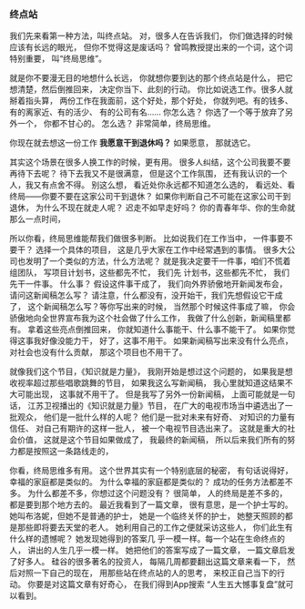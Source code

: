 ### 终点站
我们先来看第一种方法，叫终点站。
对，很多人在告诉我们，
你们做选择的时候应该有长远的眼光，
但你不觉得这是废话吗？
曾鸣教授提出来的一个词，这个词特别重要，
叫“终局思维”。

就是你不要漫无目的地想什么长远，
你就想你要到达的那个终点站是什么，
把它想清楚，然后倒推回来，
决定你当下、此刻的行动。
你比如说选工作。很多人就掰着指头算，
两份工作在我面前，这个好处，那个好处，
你就列吧。有的钱多、有的离家近、有的活少、
有的公司有名……
你怎么选？
你选了一个等于放弃了另外一个，
你都不甘心的。
怎么选？
非常简单，终局思维。

你现在就去想这一份工作
**我愿意干到退休吗？**
如果愿意，
那就选它。

其实这个场景在很多人换工作的时候，更有用。
很多人纠结，这个公司我要不要再待下去呢？
待下去我又不是很满意，
但是这个工作氛围，
还有我认识的一个人，我又有点舍不得。
别这么想，
看近处你永远都不知道怎么选的，
看远处、看终局——你要不要在这家公司干到退休？
如果你判断自己不可能在这家公司干到退休，
为什么不现在就走人呢？
迟走不如早走好吗？
你的青春年华、你的生命就那么一点时间，

所以你看，终局思维能帮我们做很多判断。
比如说我们在工作当中，
一件事要不要干？
选择一个具体的项目，
这是几乎大家在工作中经常遇到的事情。
很多大公司也发明了一个类似的方法，什么方法呢？
就是我决定要干一件事，咱们不慌着组团队，
写项目计划书，这些都先不忙，
我们先
计划书，这些都先不忙，
我们先干一件事。
什么事？
假设这件事干成了，
我们向外界骄傲地开新闻发布会，
请问这新闻稿怎么写？
请注意，什么都没有，没开始干，我们先想假设它干成了，
这个新闻稿怎么写？等你写出来的时候，
当然那个时候这件事成了嘛，
你会骄傲地向全世界宣布我为这个社会做了什么工作，
我做了什么创新，新闻稿里都有。
拿着这些亮点倒推回来，
你就知道什么事能干、什么事不能干了。
如果你觉得这事我好像没能力干，
好了，这事不用干。
如果新闻稿写出来没有什么亮点，
对社会也没有什么贡献，
那这个项目也不用干了。

就像我们这个节目，《知识就是力量》，
我刚开始是想过这个问题的，
如果我是想收视率超过那些唱歌跳舞的节目，
如果我这么写新闻稿，
我心里就知道这结果不大可能出现，
这事就不用干了。
但是我写了另外一份新闻稿，
上面可能就是一句话，
江苏卫视播出的《知识就是力量》节目，
在广大的电视市场当中遴选出了一批观众，
他们是一批什么样的人呢？
他们是一批对未来有好奇、
对知识的力量有信任、
对自己有期许的这样一批人，
被一个电视节目选出来了。
这就是重大的社会价值，
这就是这个节目如果做成了，
我最终的新闻稿，
所以后来我们所有的努力都是按照这一条路线走的，

你看，终局思维多有用。
这个世界其实有一个特别底层的秘密，
有句话说得好，幸福的家庭都是类似的。
为什么幸福的家庭都是类似的？
成功的任务方法都差不多。
为什么都差不多，你想过这个问题没有？
很简单，
人的终局是差不多的，
都是要到那个地方去的。
最近我看到了一篇文章，
很有意思，是一个护士写的。
她叫布洛妮，但她不是普通的护士，
她是一个临终关怀的护士，
她整天照顾的都是那些即将要去天堂的老人。
她利用自己的工作之便就采访这些人，
你们此生有什么样的遗憾呢？
她发现她得到的答案几
乎一模一样。每一个站在生命终点的人，
讲出的人生几乎一模一样。
她把他们的答案写成了一篇文章，
一篇文章启发了好多人。
硅谷的很多著名的投资人，
每隔几周都要翻出这篇文章来看一下，
然后对照一下自己的现在，
用那些站在终点站的人的思考，
来校正自己当下的行动。
你要是对这篇文章有好奇心，
在我们得到App搜索
“人生五大憾事复盘”就可以看到。